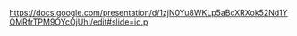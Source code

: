 https://docs.google.com/presentation/d/1zjN0Yu8WKLp5aBcXRXok52Nd1YQMRfrTPM9OYcOjUhI/edit#slide=id.p
